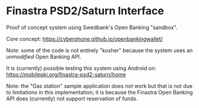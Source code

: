 # Finastra PSD2/Saturn Interface

Proof of concept system using Swedbank's Open Banking "sandbox".

Core concept: https://cyberphone.github.io/openbankingwallet/

Note: some of the code is not entirely "kosher" because the system uses an *unmodified* Open Banking API.

It is (currently) possible testing this system using Android on: https://mobilepki.org/finastra-psd2-saturn/home

Note: the "Gas station" sample application does not work but that is not due to limitations in this
implementation; it is because the Finastra Open Banking API does (currently) not support reservation of funds.
